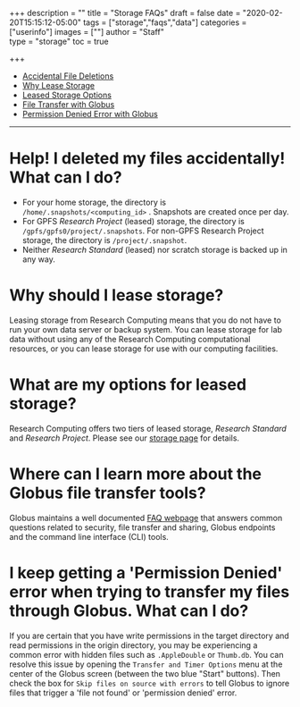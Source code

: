 +++
description = ""
title = "Storage FAQs"
draft = false
date = "2020-02-20T15:15:12-05:00"
tags = ["storage","faqs","data"]
categories = ["userinfo"]
images = [""]
author = "Staff"  
type = "storage"
toc = true

+++

* [Accidental File Deletions](#help-i-deleted-my-files-accidentally-what-can-i-do)
* [Why Lease Storage](#why-should-i-lease-storage)
* [Leased Storage Options](#what-are-my-options-for-leased-storage)
* [File Transfer with Globus](#where-can-i-learn-more-about-the-globus-file-transfer-tools)
* [Permission Denied Error with Globus](#i-keep-getting-a-permission-denied-error-when-trying-to-transfer-my-files-through-globus-what-can-i-do)

- - -

# Help! I deleted my files accidentally! What can I do?
* For your home storage, the directory is `/home/.snapshots/<computing_id>` . Snapshots are created once per day.  
* For GPFS _Research Project_ (leased) storage, the directory is `/gpfs/gpfs0/project/.snapshots`. For non-GPFS Research Project storage, the directory is `/project/.snapshot`.
* Neither _Research Standard_ (leased) nor scratch storage is backed up in any way.

# Why should I lease storage?
Leasing storage from Research Computing means that you do not have to run your own data server or backup system.  You can lease storage for lab data without using any of the Research Computing computational resources, or you can lease storage for use with our computing facilities.

# What are my options for leased storage?
Research Computing offers two tiers of leased storage, _Research Standard_ and _Research Project_. Please see our [storage page](/userinfo/storage) for details.

# Where can I learn more about the Globus file transfer tools?
Globus maintains a well documented [FAQ webpage](https://docs.globus.org/faq/) that answers common questions related to security, file transfer and sharing, Globus endpoints and the command line interface (CLI) tools.

# I keep getting a 'Permission Denied' error when trying to transfer my files through Globus. What can I do?
If you are certain that you have write permissions in the target directory and read permissions in the origin directory, you may be experiencing a common error with hidden files such as `.AppleDouble` or `Thumb.db`. You can resolve this issue by opening the `Transfer and Timer Options` menu at the center of the Globus screen (between the two blue "Start" buttons). Then check the box for `Skip files on source with errors` to tell Globus to ignore files that trigger a 'file not found' or 'permission denied' error.
